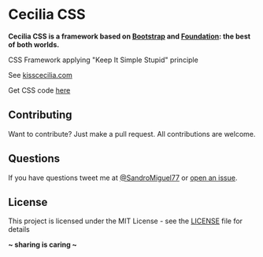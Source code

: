 # Cecilia CSS
**Cecilia CSS is a framework based on [Bootstrap](https://getbootstrap.com/) and [Foundation](http://foundation.zurb.com/): the best of both worlds.**

CSS Framework applying "Keep It Simple Stupid" principle

See [kisscecilia.com](http://kisscecilia.com/)

Get CSS code [here](styles.css)

## Contributing
Want to contribute? Just make a pull request. All contributions are welcome.

## Questions
If you have questions tweet me at [@SandroMiguel77](https://twitter.com/SandroMiguel77) or [open an issue](https://github.com/SandroMiguel/cecilia-css/issues/new).

License
----
This project is licensed under the MIT License - see the [LICENSE](LICENSE) file for details

**~ sharing is caring ~**
